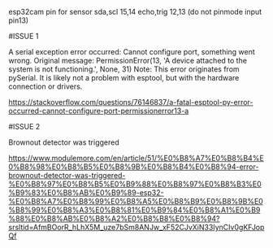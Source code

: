 esp32cam pin for sensor sda,scl 15,14 echo,trig 12,13 (do not pinmode input pin13)

#ISSUE 1

A serial exception error occurred: Cannot configure port, something went wrong. Original message: PermissionError(13, 'A device attached to the system is not functioning.', None, 31)
Note: This error originates from pySerial. It is likely not a problem with esptool, but with the hardware connection or drivers.

https://stackoverflow.com/questions/76146837/a-fatal-esptool-py-error-occurred-cannot-configure-port-permissionerror13-a

#ISSUE 2

Brownout detector was triggered

https://www.modulemore.com/en/article/51/%E0%B8%A7%E0%B8%B4%E0%B8%98%E0%B8%B5%E0%B8%9B%E0%B8%B4%E0%B8%94-error-brownout-detector-was-triggered-%E0%B8%97%E0%B8%B5%E0%B9%88%E0%B8%97%E0%B8%B3%E0%B9%83%E0%B8%AB%E0%B9%89-esp32-%E0%B8%A7%E0%B8%99%E0%B8%A5%E0%B8%B9%E0%B8%9B%E0%B8%99%E0%B8%A3%E0%B8%81%E0%B9%84%E0%B8%A1%E0%B9%88%E0%B8%AB%E0%B8%A2%E0%B8%B8%E0%B8%94?srsltid=AfmBOorR_hLhX5M_uze7bSm8ANJw_xF52CJvXiN33IynCIv0gKFJopQf
